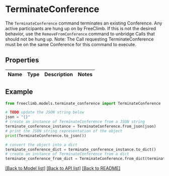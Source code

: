 # TerminateConference

The `TerminateConference` command terminates an existing Conference. Any active participants are hung up on by FreeClimb. If this is not the desired behavior, use the `RemoveFromConference` command to unbridge Calls that should not be hung up. Note: The Call requesting TerminateConference must be on the same Conference for this command to execute.

## Properties

Name | Type | Description | Notes
------------ | ------------- | ------------- | -------------

## Example

```python
from freeclimb.models.terminate_conference import TerminateConference

# TODO update the JSON string below
json = "{}"
# create an instance of TerminateConference from a JSON string
terminate_conference_instance = TerminateConference.from_json(json)
# print the JSON string representation of the object
print(TerminateConference.to_json())

# convert the object into a dict
terminate_conference_dict = terminate_conference_instance.to_dict()
# create an instance of TerminateConference from a dict
terminate_conference_from_dict = TerminateConference.from_dict(terminate_conference_dict)
```
[[Back to Model list]](../README.md#documentation-for-models) [[Back to API list]](../README.md#documentation-for-api-endpoints) [[Back to README]](../README.md)


